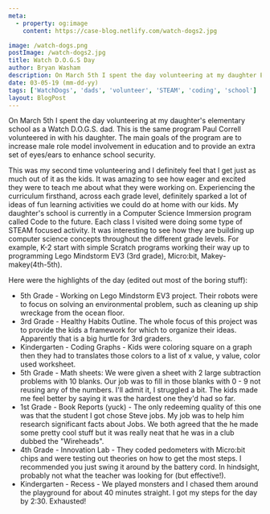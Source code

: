 ```yaml
---
meta:
  - property: og:image
    content: https://case-blog.netlify.com/watch-dogs2.jpg

image: /watch-dogs.png
postImage: /watch-dogs2.jpg
title: Watch D.O.G.S Day
author: Bryan Washam
description: On March 5th I spent the day volunteering at my daughter Emma's school (Round Hill Elementary) as a Watch D.O.G.S dad. The main goals of the program are to increase male role model involvement in education and to provide an extra set of eyes/ears to enhance school security.
date: 03-05-19 (mm-dd-yy)
tags: ['WatchDogs', 'dads', 'volunteer', 'STEAM', 'coding', 'school']
layout: BlogPost
---
```


On March 5th I spent the day volunteering at my daughter's elementary school as a Watch D.O.G.S. dad. This is the same program Paul Correll volunteered in with his daughter. The main goals of the program are to increase male role model involvement in education and to provide an extra set of eyes/ears to enhance school security.

This was my second time volunteering and I definitely feel that I get just as much out of it as the kids. It was amazing to see how eager and excited they were to teach me about what they were working on. Experiencing the curriculum firsthand, across each grade level, definitely sparked a lot of ideas of fun learning activities we could do at home with our kids. My daughter's school is currently in a Computer Science Immersion program called Code to the future. Each class I visited were doing some type of STEAM focused activity. It was interesting to see how they are building up computer science concepts throughout the different grade levels. For example, K-2 start with simple Scratch programs working their way up to programming Lego Mindstorm EV3 (3rd grade), Micro:bit, Makey-makey(4th-5th).

Here were the highlights of the day (edited out most of the boring stuff):

- 5th Grade - Working on Lego Mindstorm EV3 project. Their robots were to focus on solving an environmental problem, such as cleaning up ship wreckage from the ocean floor.
- 3rd Grade - Healthy Habits Outline. The whole focus of this project was to provide the kids a framework for which to organize their ideas. Apparently that is a big hurtle for 3rd graders.
- Kindergarten - Coding Graphs - Kids were coloring square on a graph then they had to translates those colors to a list of x value, y value, color used worksheet.
- 5th Grade - Math sheets: We were given a sheet with 2 large subtraction problems with 10 blanks. Our job was to fill in those blanks with 0 - 9 not reusing any of the numbers. I'll admit it, I struggled a bit. The kids made me feel better by saying it was the hardest one they'd had so far.
- 1st Grade - Book Reports (yuck) - The only redeeming quality of this one was that the student I got chose Steve jobs. My job was to help him research significant facts about Jobs. We both agreed that the he made some pretty cool stuff but it was really neat that he was in a club dubbed the "Wireheads".
- 4th Grade - Innovation Lab - They coded pedometers with Micro:bit chips and were testing out theories on how to get the most steps. I recommended you just swing it around by the battery cord. In hindsight, probably not what the teacher was looking for (but effective!).
- Kindergarten - Recess - We played monsters and I chased them around the playground for about 40 minutes straight. I got my steps for the day by 2:30. Exhausted!
